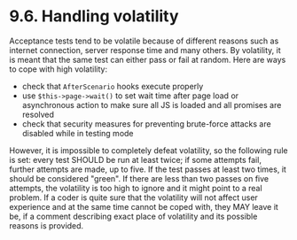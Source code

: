 # 9.6. Handling volatility

Acceptance tests tend to be volatile because of different reasons such as internet connection,
server response time and many others. By volatility, it is meant that the same test can either
pass or fail at random. Here are ways to cope with high volatility:
- check that `AfterScenario` hooks execute properly
- use `$this->page->wait()` to set wait time after page load or asynchronous action to make sure all JS 
  is loaded and all promises are resolved
- check that security measures for preventing brute-force attacks are disabled while in
  testing mode

However, it is impossible to completely defeat volatility, so the following rule is set:
every test SHOULD be run at least twice; if some attempts fail, further attempts are made, up to five. If 
the test passes at least two times, it should be considered "green". If there are less than two passes on 
five attempts, the volatility is too high to ignore and it might point to a real problem. If a coder is quite
sure that the volatility will not affect user experience and at the same time cannot be coped with, they
MAY leave it be, if a comment describing exact place of volatility and its possible reasons is provided.
